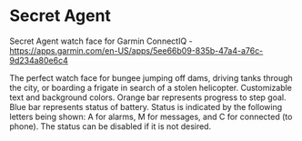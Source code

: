 # Secret Agent
Secret Agent watch face for Garmin ConnectIQ - https://apps.garmin.com/en-US/apps/5ee66b09-835b-47a4-a76c-9d234a80e6c4

The perfect watch face for bungee jumping off dams, driving tanks through the city, or boarding a frigate in search of a stolen helicopter. Customizable text and background colors. Orange bar represents progress to step goal. Blue bar represents status of battery. Status is indicated by the following letters being shown: A for alarms, M for messages, and C for connected (to phone). The status can be disabled if it is not desired.
